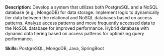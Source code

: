 **Description:** Develop a system that utilizes both PostgreSQL and a NoSQL database (e.g., MongoDB) for data storage. Implement logic to dynamically tier data between the relational and NoSQL databases based on access patterns. Analyze access patterns and move frequently accessed data to the NoSQL database for improved performance.
Hybrid database with dynamic data tiering based on access patterns for optimizing query performance.

**Skills:** PostgreSQL, MongoDB, Java, SpringBoot

